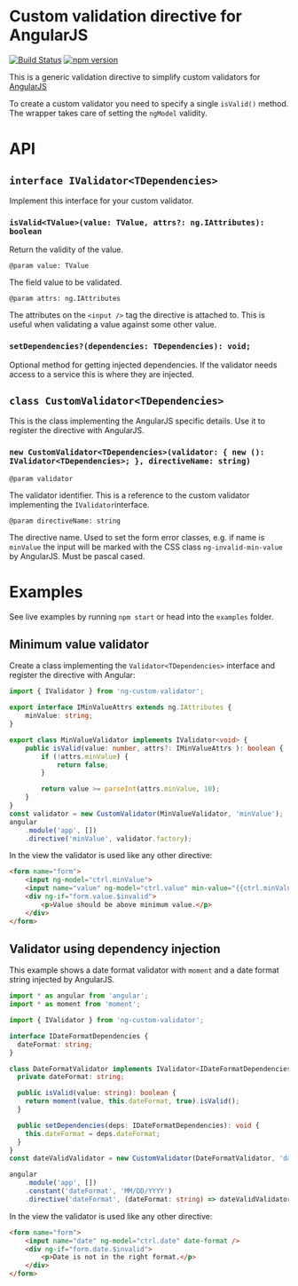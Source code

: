 # Custom validation directive for AngularJS
[![Build Status](https://travis-ci.org/Crevil/ng-custom-validator.svg?branch=master)](https://travis-ci.org/Crevil/ng-custom-validator)
[![npm version](https://badge.fury.io/js/ng-custom-validator.svg)](https://badge.fury.io/js/ng-custom-validator)

This is a generic validation directive to simplify custom validators for [AngularJS](https://angularjs.org/)

To create a custom validator you need to specify a single `isValid()` method.
The wrapper takes care of setting the `ngModel` validity.

# API
## `interface IValidator<TDependencies>`
Implement this interface for your custom validator.

### `isValid<TValue>(value: TValue, attrs?: ng.IAttributes): boolean`

Return the validity of the value.

`@param value: TValue`

The field value to be validated.

`@param attrs: ng.IAttributes`

The attributes on the `<input />` tag the directive is attached to.
This is useful when validating a value against some other value.

### `setDependencies?(dependencies: TDependencies): void;`

Optional method for getting injected dependencies.
If the validator needs access to a service this is where they are injected.

## `class CustomValidator<TDependencies>`
This is the class implementing the AngularJS specific details.
Use it to register the directive with AngularJS.

### `new CustomValidator<TDependencies>(validator: { new (): IValidator<TDependencies>; }, directiveName: string)`

`@param validator`

The validator identifier.
This is a reference to the custom validator implementing the `IValidator`interface.

`@param directiveName: string`

The directive name. Used to set the form error classes, e.g. if name is  `minValue` the input will be marked with the CSS class `ng-invalid-min-value` by AngularJS.
Must be pascal cased.


# Examples
See live examples by running `npm start` or head into the `examples` folder.

## Minimum value validator
Create a class implementing the `Validator<TDependencies>` interface and register the directive with Angular:
```typescript
import { IValidator } from 'ng-custom-validator';

export interface IMinValueAttrs extends ng.IAttributes {
    minValue: string;
}

export class MinValueValidator implements IValidator<void> {
    public isValid(value: number, attrs?: IMinValueAttrs ): boolean {
        if (!attrs.minValue) {
            return false;
        }

        return value >= parseInt(attrs.minValue, 10);
    }
}
const validator = new CustomValidator(MinValueValidator, 'minValue');
angular
    .module('app', [])
    .directive('minValue', validator.factory);
```

In the view the validator is used like any other directive:
```html
<form name="form">
    <input ng-model="ctrl.minValue">
    <input name="value" ng-model="ctrl.value" min-value="{{ctrl.minValue}}"/>
    <div ng-if="form.value.$invalid">
        <p>Value should be above minimum value.</p>
    </div>
</form>
```

## Validator using dependency injection
This example shows a date format validator with `moment` and a date format string injected by AngularJS.

```typescript
import * as angular from 'angular';
import * as moment from 'moment';

import { IValidator } from 'ng-custom-validator';

interface IDateFormatDependencies {
  dateFormat: string;
}

class DateFormatValidator implements IValidator<IDateFormatDependencies> {
  private dateFormat: string;

  public isValid(value: string): boolean {
    return moment(value, this.dateFormat, true).isValid();
  }

  public setDependencies(deps: IDateFormatDependencies): void {
    this.dateFormat = deps.dateFormat;
  }
}
const dateValidValidator = new CustomValidator(DateFormatValidator, 'dateFormat');

angular
    .module('app', [])
    .constant('dateFormat', 'MM/DD/YYYY')
    .directive('dateFormat', (dateFormat: string) => dateValidValidator.factory({ dateFormat }));
```

In the view the validator is used like any other directive:
```html
<form name="form">
    <input name="date" ng-model="ctrl.date" date-format />
    <div ng-if="form.date.$invalid">
        <p>Date is not in the right format.</p>
    </div>
</form>
```
